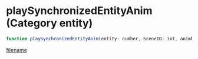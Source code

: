 # playSynchronizedEntityAnim (Category entity)

```js
function playSynchronizedEntityAnim(entity: number, SceneID: int, animName: string, animDict: string, speed: number, speedMult: number, flag: int, flag2: number): boolean
```

[filename](playSynchronizedEntityAnim_m.md ':include')